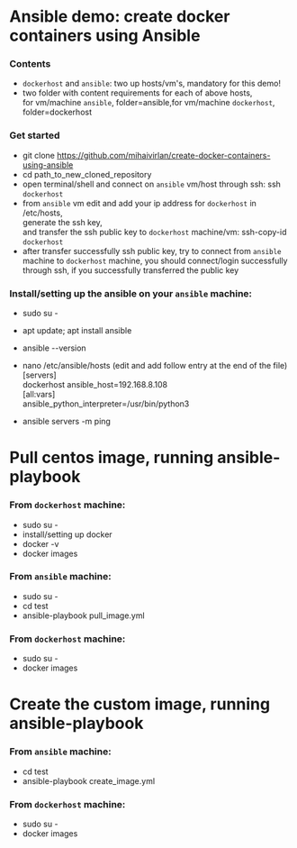 # Ansible demo: create docker containers using Ansible
### Contents
- `dockerhost` and `ansible`: two up hosts/vm's, mandatory for this demo!
- two folder with content requirements for each of above hosts,<br/>
  for vm/machine `ansible`, folder=ansible,for vm/machine `dockerhost`, folder=dockerhost

### Get started
- git clone https://github.com/mihaivirlan/create-docker-containers-using-ansible
- cd path_to_new_cloned_repository
- open terminal/shell and connect on `ansible` vm/host through ssh: ssh `dockerhost`
- from `ansible` vm edit and add your ip address for `dockerhost` in /etc/hosts, <br/>
  generate the ssh key, <br/>
  and transfer the ssh public key to `dockerhost` machine/vm: ssh-copy-id `dockerhost`
- after transfer successfully ssh public key, try to connect from `ansible` machine to `dockerhost` machine, you should connect/login successfully through ssh, if you successfully transferred the public key

### Install/setting up the ansible on your `ansible` machine:
- sudo su -
- apt update; apt install ansible
- ansible --version
- nano /etc/ansible/hosts (edit and add follow entry at the end of the file)<br/>
[servers]<br/>
dockerhost ansible_host=192.168.8.108<br/>
[all:vars]<br/>
ansible_python_interpreter=/usr/bin/python3

- ansible servers -m ping

# Pull centos image, running ansible-playbook
### From `dockerhost` machine:
- sudo su -
- install/setting up docker
- docker -v
- docker images

### From `ansible` machine:
- sudo su -
- cd test
- ansible-playbook pull_image.yml

### From `dockerhost` machine:
- sudo su -
- docker images

# Create the custom image, running ansible-playbook
### From `ansible` machine:
- cd test
- ansible-playbook create_image.yml

### From `dockerhost` machine:
- sudo su -
- docker images


